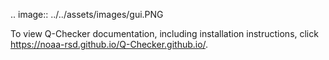 .. image:: ../../assets/images/gui.PNG

To view Q-Checker documentation, including installation instructions, click https://noaa-rsd.github.io/Q-Checker.github.io/.